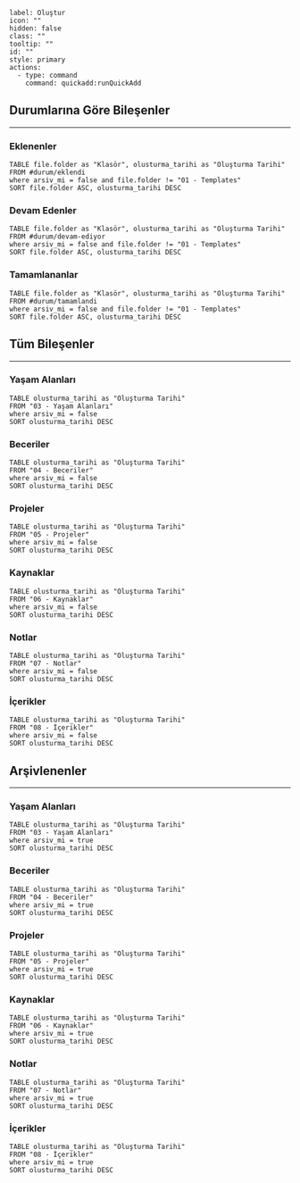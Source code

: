 ```meta-bind-button
label: Oluştur
icon: ""
hidden: false
class: ""
tooltip: ""
id: ""
style: primary
actions:
  - type: command
    command: quickadd:runQuickAdd
```
## Durumlarına Göre Bileşenler
---
### Eklenenler
```dataview
TABLE file.folder as "Klasör", olusturma_tarihi as "Oluşturma Tarihi"
FROM #durum/eklendi 
where arsiv_mi = false and file.folder != "01 - Templates"
SORT file.folder ASC, olusturma_tarihi DESC
```
### Devam Edenler
```dataview
TABLE file.folder as "Klasör", olusturma_tarihi as "Oluşturma Tarihi"
FROM #durum/devam-ediyor  
where arsiv_mi = false and file.folder != "01 - Templates"
SORT file.folder ASC, olusturma_tarihi DESC
```
### Tamamlananlar
```dataview
TABLE file.folder as "Klasör", olusturma_tarihi as "Oluşturma Tarihi"
FROM #durum/tamamlandi  
where arsiv_mi = false and file.folder != "01 - Templates"
SORT file.folder ASC, olusturma_tarihi DESC
```

## Tüm Bileşenler
---
### Yaşam Alanları
```dataview
TABLE olusturma_tarihi as "Oluşturma Tarihi"
FROM "03 - Yaşam Alanları"
where arsiv_mi = false
SORT olusturma_tarihi DESC
```
### Beceriler
```dataview
TABLE olusturma_tarihi as "Oluşturma Tarihi"
FROM "04 - Beceriler"
where arsiv_mi = false
SORT olusturma_tarihi DESC
```
### Projeler
```dataview
TABLE olusturma_tarihi as "Oluşturma Tarihi"
FROM "05 - Projeler"
where arsiv_mi = false
SORT olusturma_tarihi DESC
```
### Kaynaklar
```dataview
TABLE olusturma_tarihi as "Oluşturma Tarihi"
FROM "06 - Kaynaklar"
where arsiv_mi = false
SORT olusturma_tarihi DESC
```
### Notlar
```dataview
TABLE olusturma_tarihi as "Oluşturma Tarihi"
FROM "07 - Notlar"
where arsiv_mi = false
SORT olusturma_tarihi DESC
```
### İçerikler
```dataview
TABLE olusturma_tarihi as "Oluşturma Tarihi"
FROM "08 - İçerikler"
where arsiv_mi = false
SORT olusturma_tarihi DESC
```

## Arşivlenenler
---
### Yaşam Alanları
```dataview
TABLE olusturma_tarihi as "Oluşturma Tarihi"
FROM "03 - Yaşam Alanları"
where arsiv_mi = true
SORT olusturma_tarihi DESC
```
### Beceriler
```dataview
TABLE olusturma_tarihi as "Oluşturma Tarihi"
FROM "04 - Beceriler"
where arsiv_mi = true
SORT olusturma_tarihi DESC
```
### Projeler
```dataview
TABLE olusturma_tarihi as "Oluşturma Tarihi"
FROM "05 - Projeler"
where arsiv_mi = true
SORT olusturma_tarihi DESC
```
### Kaynaklar
```dataview
TABLE olusturma_tarihi as "Oluşturma Tarihi"
FROM "06 - Kaynaklar"
where arsiv_mi = true
SORT olusturma_tarihi DESC
```
### Notlar
```dataview
TABLE olusturma_tarihi as "Oluşturma Tarihi"
FROM "07 - Notlar"
where arsiv_mi = true
SORT olusturma_tarihi DESC
```
### İçerikler
```dataview
TABLE olusturma_tarihi as "Oluşturma Tarihi"
FROM "08 - İçerikler"
where arsiv_mi = true
SORT olusturma_tarihi DESC
```